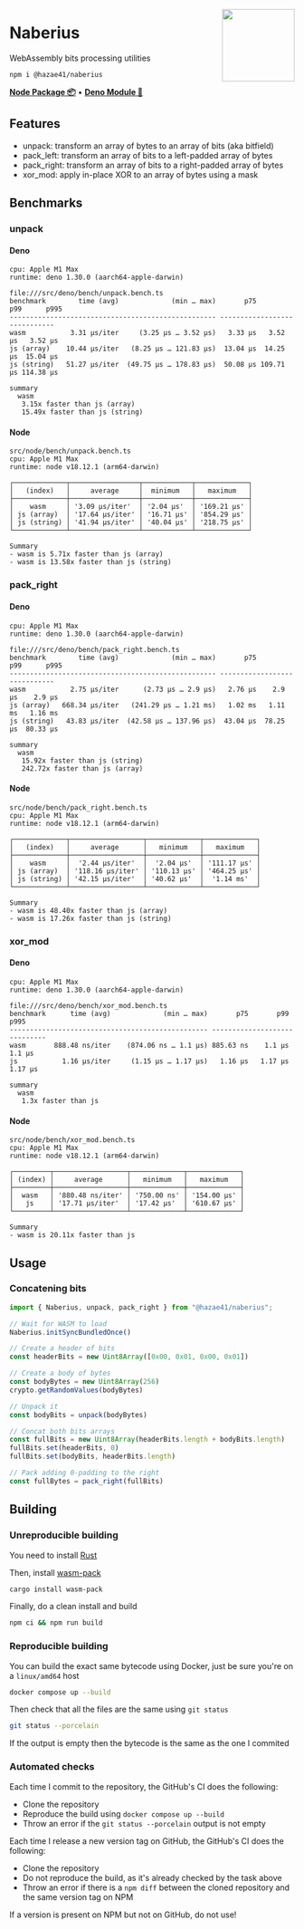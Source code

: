 <div>
  <img align="right" width="128" src="https://user-images.githubusercontent.com/4405263/216392312-16db6e26-5d1b-4c2d-899e-08b4093f64d3.png"/>
  <p></p>
</div>

# Naberius

WebAssembly bits processing utilities

```
npm i @hazae41/naberius
```

[**Node Package 📦**](https://www.npmjs.com/package/@hazae41/naberius) • [**Deno Module 🦖**](https://deno.land/x/naberius)

## Features
- unpack: transform an array of bytes to an array of bits (aka bitfield)
- pack_left: transform an array of bits to a left-padded array of bytes
- pack_right: transform an array of bits to a right-padded array of bytes
- xor_mod: apply in-place XOR to an array of bytes using a mask

## Benchmarks

### unpack

#### Deno

```
cpu: Apple M1 Max
runtime: deno 1.30.0 (aarch64-apple-darwin)

file:///src/deno/bench/unpack.bench.ts
benchmark        time (avg)             (min … max)       p75       p99      p995
--------------------------------------------------- -----------------------------
wasm           3.31 µs/iter     (3.25 µs … 3.52 µs)   3.33 µs   3.52 µs   3.52 µs
js (array)    10.44 µs/iter   (8.25 µs … 121.83 µs)  13.04 µs  14.25 µs  15.04 µs
js (string)   51.27 µs/iter  (49.75 µs … 178.83 µs)  50.08 µs 109.71 µs 114.38 µs

summary
  wasm
   3.15x faster than js (array)
   15.49x faster than js (string)
```

#### Node

```
src/node/bench/unpack.bench.ts
cpu: Apple M1 Max
runtime: node v18.12.1 (arm64-darwin)

┌─────────────┬─────────────────┬────────────┬─────────────┐
│   (index)   │     average     │  minimum   │   maximum   │
├─────────────┼─────────────────┼────────────┼─────────────┤
│    wasm     │ '3.09 μs/iter'  │ '2.04 μs'  │ '169.21 μs' │
│ js (array)  │ '17.64 μs/iter' │ '16.71 μs' │ '854.29 μs' │
│ js (string) │ '41.94 μs/iter' │ '40.04 μs' │ '218.75 μs' │
└─────────────┴─────────────────┴────────────┴─────────────┘

Summary
- wasm is 5.71x faster than js (array)
- wasm is 13.58x faster than js (string)
```

### pack_right

#### Deno 

```
cpu: Apple M1 Max
runtime: deno 1.30.0 (aarch64-apple-darwin)

file:///src/deno/bench/pack_right.bench.ts
benchmark        time (avg)             (min … max)       p75       p99      p995
--------------------------------------------------- -----------------------------
wasm           2.75 µs/iter      (2.73 µs … 2.9 µs)   2.76 µs    2.9 µs    2.9 µs
js (array)   668.34 µs/iter   (241.29 µs … 1.21 ms)   1.02 ms   1.11 ms   1.16 ms
js (string)   43.83 µs/iter  (42.58 µs … 137.96 µs)  43.04 µs  78.25 µs  80.33 µs

summary
  wasm
   15.92x faster than js (string)
   242.72x faster than js (array)
```

#### Node

```
src/node/bench/pack_right.bench.ts
cpu: Apple M1 Max
runtime: node v18.12.1 (arm64-darwin)

┌─────────────┬──────────────────┬─────────────┬─────────────┐
│   (index)   │     average      │   minimum   │   maximum   │
├─────────────┼──────────────────┼─────────────┼─────────────┤
│    wasm     │  '2.44 μs/iter'  │  '2.04 μs'  │ '111.17 μs' │
│ js (array)  │ '118.16 μs/iter' │ '110.13 μs' │ '464.25 μs' │
│ js (string) │ '42.15 μs/iter'  │ '40.62 μs'  │  '1.14 ms'  │
└─────────────┴──────────────────┴─────────────┴─────────────┘

Summary
- wasm is 48.40x faster than js (array)
- wasm is 17.26x faster than js (string)
```

### xor_mod

#### Deno

```
cpu: Apple M1 Max
runtime: deno 1.30.0 (aarch64-apple-darwin)

file:///src/deno/bench/xor_mod.bench.ts
benchmark      time (avg)             (min … max)       p75       p99      p995
------------------------------------------------- -----------------------------
wasm       888.48 ns/iter    (874.06 ns … 1.1 µs) 885.63 ns    1.1 µs    1.1 µs
js           1.16 µs/iter     (1.15 µs … 1.17 µs)   1.16 µs   1.17 µs   1.17 µs

summary
  wasm
   1.3x faster than js
```

#### Node 

```
src/node/bench/xor_mod.bench.ts
cpu: Apple M1 Max
runtime: node v18.12.1 (arm64-darwin)

┌─────────┬──────────────────┬─────────────┬─────────────┐
│ (index) │     average      │   minimum   │   maximum   │
├─────────┼──────────────────┼─────────────┼─────────────┤
│  wasm   │ '880.48 ns/iter' │ '750.00 ns' │ '154.00 μs' │
│   js    │ '17.71 μs/iter'  │ '17.42 μs'  │ '610.67 μs' │
└─────────┴──────────────────┴─────────────┴─────────────┘

Summary
- wasm is 20.11x faster than js
```

## Usage

### Concatening bits

```ts
import { Naberius, unpack, pack_right } from "@hazae41/naberius";

// Wait for WASM to load
Naberius.initSyncBundledOnce()

// Create a header of bits
const headerBits = new Uint8Array([0x00, 0x01, 0x00, 0x01])

// Create a body of bytes
const bodyBytes = new Uint8Array(256)
crypto.getRandomValues(bodyBytes)

// Unpack it
const bodyBits = unpack(bodyBytes)

// Concat both bits arrays
const fullBits = new Uint8Array(headerBits.length + bodyBits.length)
fullBits.set(headerBits, 0)
fullBits.set(bodyBits, headerBits.length)

// Pack adding 0-padding to the right
const fullBytes = pack_right(fullBits)
```

## Building

### Unreproducible building

You need to install [Rust](https://www.rust-lang.org/tools/install)

Then, install [wasm-pack](https://github.com/rustwasm/wasm-pack)

```bash
cargo install wasm-pack
```

Finally, do a clean install and build

```bash
npm ci && npm run build
```

### Reproducible building

You can build the exact same bytecode using Docker, just be sure you're on a `linux/amd64` host

```bash
docker compose up --build
```

Then check that all the files are the same using `git status`

```bash
git status --porcelain
```

If the output is empty then the bytecode is the same as the one I commited

### Automated checks

Each time I commit to the repository, the GitHub's CI does the following:
- Clone the repository
- Reproduce the build using `docker compose up --build`
- Throw an error if the `git status --porcelain` output is not empty

Each time I release a new version tag on GitHub, the GitHub's CI does the following:
- Clone the repository
- Do not reproduce the build, as it's already checked by the task above
- Throw an error if there is a `npm diff` between the cloned repository and the same version tag on NPM

If a version is present on NPM but not on GitHub, do not use!
